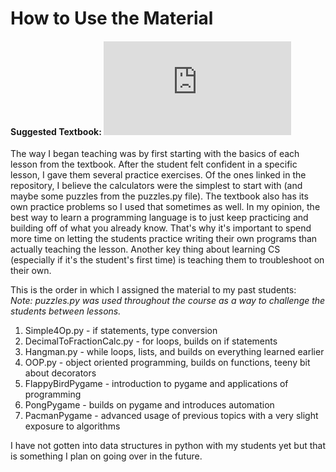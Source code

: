 # How to Use the Material
#### Suggested Textbook: ![Python for Everybody by Dr. Charles R. Severance](https://github.com/krushaybhavsar/material-for-python-classes/blob/main/textbook.pdf)
The way I began teaching was by first starting with the basics of each lesson from the textbook. After the student felt confident in a specific lesson, I gave them several practice exercises. Of the ones linked in the repository, I believe the calculators were the simplest to start with (and maybe some puzzles from the puzzles.py file). The textbook also has its own practice problems so I used that sometimes as well. In my opinion, the best way to learn a programming language is to just keep practicing and building off of what you already know. That's why it's important to spend more time on letting the students practice writing their own programs than actually teaching the lesson. Another key thing about learning CS (especially if it's the student's first time) is teaching them to troubleshoot on their own.

This is the order in which I assigned the material to my past students:<br/>
<i>Note: puzzles.py was used throughout the course as a way to challenge the students between lessons.</i>
<ol>
  <li>Simple4Op.py - if statements, type conversion</li>
  <li>DecimalToFractionCalc.py - for loops, builds on if statements</li>
  <li>Hangman.py - while loops, lists, and builds on everything learned earlier</li>
  <li>OOP.py - object oriented programming, builds on functions, teeny bit about decorators</li>
  <li>FlappyBirdPygame - introduction to pygame and applications of programming</li>
  <li>PongPygame - builds on pygame and introduces automation</li>
  <li>PacmanPygame - advanced usage of previous topics with a very slight exposure to algorithms</li>
</ol>
<p>I have not gotten into data structures in python with my students yet but that is something I plan on going over in the future.</p>
